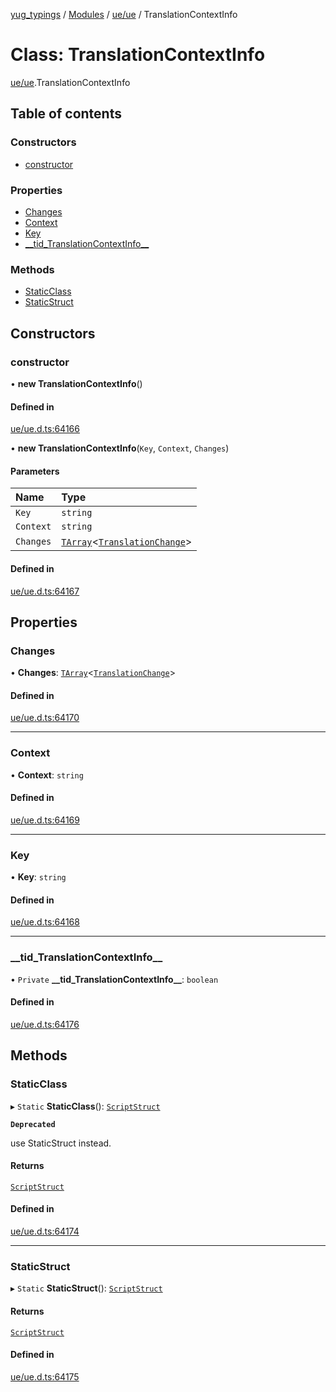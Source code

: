 [yug_typings](../README.md) / [Modules](../modules.md) / [ue/ue](../modules/ue_ue.md) / TranslationContextInfo

# Class: TranslationContextInfo

[ue/ue](../modules/ue_ue.md).TranslationContextInfo

## Table of contents

### Constructors

- [constructor](ue_ue.TranslationContextInfo.md#constructor)

### Properties

- [Changes](ue_ue.TranslationContextInfo.md#changes)
- [Context](ue_ue.TranslationContextInfo.md#context)
- [Key](ue_ue.TranslationContextInfo.md#key)
- [\_\_tid\_TranslationContextInfo\_\_](ue_ue.TranslationContextInfo.md#__tid_translationcontextinfo__)

### Methods

- [StaticClass](ue_ue.TranslationContextInfo.md#staticclass)
- [StaticStruct](ue_ue.TranslationContextInfo.md#staticstruct)

## Constructors

### constructor

• **new TranslationContextInfo**()

#### Defined in

[ue/ue.d.ts:64166](https://github.com/YugMetaverse/yug_typings/blob/b7d9b19/ue/ue.d.ts#L64166)

• **new TranslationContextInfo**(`Key`, `Context`, `Changes`)

#### Parameters

| Name | Type |
| :------ | :------ |
| `Key` | `string` |
| `Context` | `string` |
| `Changes` | [`TArray`](../interfaces/ue_puerts.TArray.md)<[`TranslationChange`](ue_ue.TranslationChange.md)\> |

#### Defined in

[ue/ue.d.ts:64167](https://github.com/YugMetaverse/yug_typings/blob/b7d9b19/ue/ue.d.ts#L64167)

## Properties

### Changes

• **Changes**: [`TArray`](../interfaces/ue_puerts.TArray.md)<[`TranslationChange`](ue_ue.TranslationChange.md)\>

#### Defined in

[ue/ue.d.ts:64170](https://github.com/YugMetaverse/yug_typings/blob/b7d9b19/ue/ue.d.ts#L64170)

___

### Context

• **Context**: `string`

#### Defined in

[ue/ue.d.ts:64169](https://github.com/YugMetaverse/yug_typings/blob/b7d9b19/ue/ue.d.ts#L64169)

___

### Key

• **Key**: `string`

#### Defined in

[ue/ue.d.ts:64168](https://github.com/YugMetaverse/yug_typings/blob/b7d9b19/ue/ue.d.ts#L64168)

___

### \_\_tid\_TranslationContextInfo\_\_

• `Private` **\_\_tid\_TranslationContextInfo\_\_**: `boolean`

#### Defined in

[ue/ue.d.ts:64176](https://github.com/YugMetaverse/yug_typings/blob/b7d9b19/ue/ue.d.ts#L64176)

## Methods

### StaticClass

▸ `Static` **StaticClass**(): [`ScriptStruct`](ue_ue.ScriptStruct.md)

**`Deprecated`**

use StaticStruct instead.

#### Returns

[`ScriptStruct`](ue_ue.ScriptStruct.md)

#### Defined in

[ue/ue.d.ts:64174](https://github.com/YugMetaverse/yug_typings/blob/b7d9b19/ue/ue.d.ts#L64174)

___

### StaticStruct

▸ `Static` **StaticStruct**(): [`ScriptStruct`](ue_ue.ScriptStruct.md)

#### Returns

[`ScriptStruct`](ue_ue.ScriptStruct.md)

#### Defined in

[ue/ue.d.ts:64175](https://github.com/YugMetaverse/yug_typings/blob/b7d9b19/ue/ue.d.ts#L64175)
